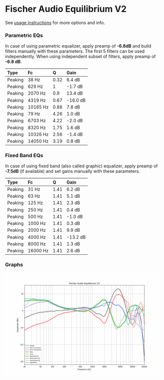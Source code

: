 # Fischer Audio Equilibrium V2
See [usage instructions](https://github.com/jaakkopasanen/AutoEq#usage) for more options and info.

### Parametric EQs
In case of using parametric equalizer, apply preamp of **-6.8dB** and build filters manually
with these parameters. The first 5 filters can be used independently.
When using independent subset of filters, apply preamp of **-6.8 dB**.

| Type    | Fc       |    Q | Gain     |
|:--------|:---------|:-----|:---------|
| Peaking | 38 Hz    | 0.32 | 6.4 dB   |
| Peaking | 629 Hz   | 1    | -1.7 dB  |
| Peaking | 2070 Hz  | 0.9  | 13.4 dB  |
| Peaking | 4319 Hz  | 0.67 | -16.0 dB |
| Peaking | 10165 Hz | 0.88 | 7.8 dB   |
| Peaking | 79 Hz    | 4.26 | 1.0 dB   |
| Peaking | 6703 Hz  | 4.22 | -2.0 dB  |
| Peaking | 8320 Hz  | 1.75 | 1.6 dB   |
| Peaking | 10326 Hz | 2.56 | -1.4 dB  |
| Peaking | 14050 Hz | 3.19 | 0.8 dB   |

### Fixed Band EQs
In case of using fixed band (also called graphic) equalizer, apply preamp of **-7.5dB**
(if available) and set gains manually with these parameters.

| Type    | Fc       |    Q | Gain     |
|:--------|:---------|:-----|:---------|
| Peaking | 31 Hz    | 1.41 | 6.2 dB   |
| Peaking | 63 Hz    | 1.41 | 5.1 dB   |
| Peaking | 125 Hz   | 1.41 | 2.3 dB   |
| Peaking | 250 Hz   | 1.41 | 0.4 dB   |
| Peaking | 500 Hz   | 1.41 | -1.0 dB  |
| Peaking | 1000 Hz  | 1.41 | 0.3 dB   |
| Peaking | 2000 Hz  | 1.41 | 9.9 dB   |
| Peaking | 4000 Hz  | 1.41 | -13.2 dB |
| Peaking | 8000 Hz  | 1.41 | 1.3 dB   |
| Peaking | 16000 Hz | 1.41 | 2.6 dB   |

### Graphs
![](./Fischer%20Audio%20Equilibrium%20V2.png)